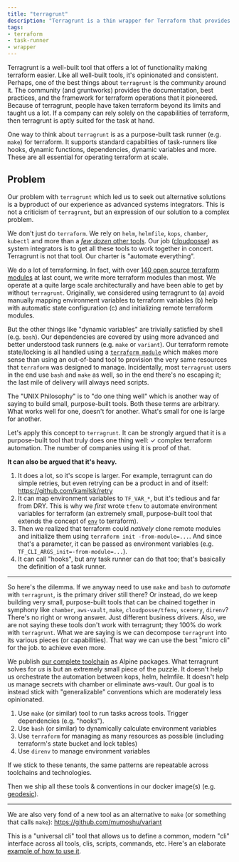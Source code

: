```yaml
---
title: "terragrunt"
description: "Terragrunt is a thin wrapper for Terraform that provides extra tools for working with multiple Terraform modules."
tags:
- terraform
- task-runner
- wrapper
---
```


Terragrunt is a well-built tool that offers a lot of functionality making terraform easier. Like all well-built tools, it's opinionated and consistent. Perhaps, one of the best things about `terragrunt` is the community around it. The community (and gruntworks) provides the documentation, best practices, and the framework for terraform operations that it pioneered. Because of terragrunt, people have taken terraform beyond its limits and taught us a lot. If a company can rely solely on the capabilities of terraform, then terragrunt is aptly suited for the task at hand.

One way to think about `terragrunt` is as a purpose-built task runner (e.g. `make`) for terraform.  It supports standard capabilties of task-runners like hooks, dynamic functions, dependencies, dynamic variables and more. These are all essential for operating terraform at scale.

## Problem

Our problem with `terragrunt` which led us to seek out alternative solutions is a byproduct of our experience as advanced systems integrators. This is not a criticism of `terragrunt`, but an expression of our solution to a complex problem.

We don't just do `terraform`. We rely on `helm`, `helmfile`, `kops`, `chamber`, `kubectl` and more than a [*few dozen* other tools](https://github.com/cloudposse/packages). Our job ([cloudposse](https://cloudposse.com)) as system integrators is to get all these tools to work together in concert. Terragrunt is not that tool. Our charter is "automate everything".

We do a lot of terraforming. In fact, with over [140 open source terraform modules](https://github.com/cloudposse/?utf8=%E2%9C%93&q=terraform-&type=&language=) at last count, we write more terraform modules than most. We operate at a quite large scale architecturally and have been able to get by without `terragrunt`. Originally, we considered using terragrunt to (a) avoid manually mapping environment variables to terraform variables (b) help with automatic state configuration (c) and initializing remote terraform modules.

But the other things like "dynamic variables" are trivially satisfied by shell (e.g. `bash`). Our dependencies are covered by using more advanced and better understood task runners (e.g. `make` or `variant`). Our terraform remote state/locking is all handled using a [`terraform module`](https://github.com/cloudposse/terraform-aws-tfstate-backend) which makes more sense than using an out-of-band tool to provision the very same resources that `terraform` was designed to manage. Incidentally, most `terragrunt` users in the end use `bash` and `make` as well, so in the end there's no escaping it; the last mile of delivery will always need scripts.

The "UNIX Philosophy" is to "do one thing well" which is another way of saying to build small, purpose-built tools. Both these terms are arbitrary. What works well for one, doesn't for another. What's small for one is large for another.

Let's apply this concept to `terragrunt`. It can be strongly argued that it is a purpose-built tool that truly does one thing well: ✓ complex terraform automation. The number of companies using it is proof of that.

**It can also be argued that it's heavy.**

1. It does a lot, so it's scope is larger. For example, terragrunt can do simple retries, but even retrying can be a product in and of itself: https://github.com/kamilsk/retry
2. It can map environment variables to `TF_VAR_*`, but it's tedious and far from DRY. This is why we *first* wrote `tfenv` to automate environment variables for terraform (an extremely small, purpose-built tool that extends the concept of [`env`](https://en.wikipedia.org/wiki/Env) to terraform).
3. Then we realized that terraform could *natively* clone remote modules and initialize them using `terraform init -from-module=...`. And since that's a parameter, it can be passed as environment variables (e.g. `TF_CLI_ARGS_init=-from-module=...`).
4. It can call "hooks", but any task runner can do that too; that's basically the definition of a task runner.

---

So here's the dilemma. If we anyway need to use `make` and `bash` to *automate* with `terragrunt`, is the primary driver still there? Or instead, do we keep building very small, purpose-built tools that can be chained together in symphony like `chamber`, `aws-vault`, `make`, `cloudposse/tfenv`, `scenery`, `direnv`? There's no right or wrong answer. Just different business drivers. Also, we are not saying these tools don't work with terragrunt; they 100% do work with `terragrunt`. What we are saying is we can decompose `terragrunt` into its various pieces (or capabilities). That way we can use the best "micro cli" for the job. to achieve even more.

We publish [our complete toolchain](https://github.com/cloudposse/packages/tree/master/vendor) as Alpine packages. What terragrunt solves for *us* is but an extremely small piece of the puzzle. It doesn't help us orchestrate the automation between kops, helm, helmfile. It doesn't help us manage secrets with chamber or eliminate aws-vault. Our goal is to instead stick with "generalizable" conventions which are moderately less opinionated.

1. Use `make` (or similar) tool to run tasks across tools. Trigger dependencies (e.g. "hooks").
2. Use `bash` (or similar) to dynamically calculate environment variables
3. Use `terraform` for managing as many resources as possible (including terraform's state bucket and lock tables)
4. Use `direnv` to manage environment variables

If we stick to these tenants, the same patterns are repeatable across toolchains and technologies.  

Then we ship all these tools & conventions in our docker image(s) (e.g. [geodesic](https://github.com/cloudposse/geodesic)).

---
We are also very fond of a new tool as an alternative to `make` (or something that calls `make`): https://github.com/mumoshu/variant

This is a "universal cli" tool that allows us to define a common, modern "cli" interface across all tools, clis, scripts, commands, etc. Here's an elaborate [example of how to use it](https://github.com/cloudposse/geodesic/blob/master/rootfs/usr/local/bin/kopsctl).